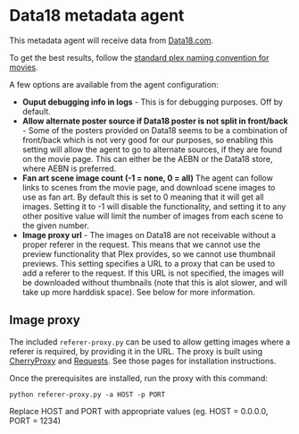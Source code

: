 # Data18 metadata agent

This metadata agent will receive data from [Data18.com](http://www.data18.com/).

To get the best results, follow the [standard plex naming convention for movies](http://wiki.plexapp.com/index.php/Media_Naming_and_Organization_Guide#Movie_Content).

A few options are available from the agent configuration:
* **Ouput debugging info in logs** - This is for debugging purposes. Off by default.
* **Allow alternate poster source if Data18 poster is not split in front/back** - Some of the posters provided on Data18 seems to be a combination of front/back which is not very good for our purposes, so enabling this setting will allow the agent to go to alternate sources, if they are found on the movie page. This can either be the AEBN or the Data18 store, where AEBN is preferred.
* **Fan art scene image count (-1 = none, 0 = all)** The agent can follow links to scenes from the movie page, and download scene images to use as fan art. By default this is set to 0 meaning that it will get all images. Setting it to -1 will disable the functionality, and setting it to any other positive value will limit the number of images from each scene to the given number.
* **Image proxy url** - The images on Data18 are not receivable without a proper referer in the request. This means that we cannot use the preview functionality that Plex provides, so we cannot use thumbnail previews. This setting specifies a URL to a proxy that can be used to add a referer to the request. If this URL is not specified, the images will be downloaded without thumbnails (note that this is alot slower, and will take up more harddisk space). See below for more information.

## Image proxy

The included `referer-proxy.py` can be used to allow getting images where a referer is required, by providing it in the URL.
The proxy is built using [CherryProxy](http://www.decalage.info/python/cherryproxy) and [Requests](http://docs.python-requests.org/en/latest/).
See those pages for installation instructions.

Once the prerequisites are installed, run the proxy with this command:

`python referer-proxy.py -a HOST -p PORT`

Replace HOST and PORT with appropriate values (eg. HOST = 0.0.0.0, PORT = 1234)